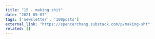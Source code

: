 ```yaml
---
title: "15 - making shit"
date: "2021-05-07"
tags: ['newsletter', '100posts']
external_link: "https://spencerchang.substack.com/p/making-sht"
related: []
---
```

